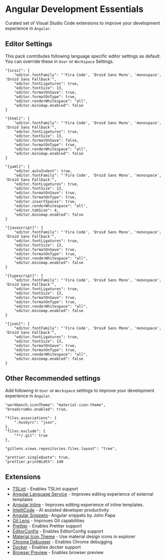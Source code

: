 # Angular Development Essentials

Curated set of Visual Studio Code extensions to improve your development experience in `Angular`.

## Editor Settings

This pack contributes following language specific editor settings as default. You can override these in `User` or `Workspace` Settings.
```
"[scss]": {
    "editor.fontFamily": "'Fira Code', 'Droid Sans Mono', 'monospace', 'Droid Sans Fallback'",
    "editor.fontLigatures": true,
    "editor.fontSize": 13,
    "editor.formatOnSave": true,
    "editor.formatOnType": true,
    "editor.renderWhitespace": "all",
    "editor.minimap.enabled": false
}

"[html]": {
    "editor.fontFamily": "'Fira Code', 'Droid Sans Mono', 'monospace', 'Droid Sans Fallback'",
    "editor.fontLigatures": true,
    "editor.fontSize": 13,
    "editor.formatOnSave": false,
    "editor.formatOnType": true,
    "editor.renderWhitespace": "all",
    "editor.minimap.enabled": false
}

"[yaml]": {
    "editor.autoIndent": true,
    "editor.fontFamily": "'Fira Code', 'Droid Sans Mono', 'monospace', 'Droid Sans Fallback'",
    "editor.fontLigatures": true,
    "editor.fontSize": 13,
    "editor.formatOnSave": true,
    "editor.formatOnType": true,
    "editor.insertSpaces": true,
    "editor.renderWhitespace": "all",
    "editor.tabSize": 4,
    "editor.minimap.enabled": false
}

"[javascript]": {
    "editor.fontFamily": "'Fira Code', 'Droid Sans Mono', 'monospace', 'Droid Sans Fallback'",
    "editor.fontLigatures": true,
    "editor.fontSize": 13,
    "editor.formatOnSave": true,
    "editor.formatOnType": true,
    "editor.renderWhitespace": "all",
    "editor.minimap.enabled": false
}

"[typescript]": {
    "editor.fontFamily": "'Fira Code', 'Droid Sans Mono', 'monospace', 'Droid Sans Fallback'",
    "editor.fontLigatures": true,
    "editor.fontSize": 13,
    "editor.formatOnSave": true,
    "editor.formatOnType": true,
    "editor.renderWhitespace": "all",
    "editor.minimap.enabled": false
}

"[json]": {
    "editor.fontFamily": "'Fira Code', 'Droid Sans Mono', 'monospace', 'Droid Sans Fallback'",
    "editor.fontLigatures": true,
    "editor.fontSize": 13,
    "editor.formatOnSave": true,
    "editor.formatOnType": true,
    "editor.renderWhitespace": "all",
    "editor.minimap.enabled": false
}
```

## Other Recommended settings

Add following in `User` or `Workspace` settings to improve your development experience in `Angular`.

```
"workbench.iconTheme": "material-icon-theme",
"breadcrumbs.enabled": true,

"files.associations": {
    ".huskyrc": "json",
},
"files.exclude": {
    "**/.git": true
},

"gitlens.views.repositories.files.layout": "tree",

"prettier.singleQuote": true,
"prettier.printWidth": 140
```


## Extensions
* [TSLint](https://marketplace.visualstudio.com/items?itemName=ms-vscode.vscode-typescript-tslint-plugin) - Enables TSLint support
* [Angular Language Service](https://marketplace.visualstudio.com/items?itemName=Angular.ng-template) - Improves editing experience of external templates
* [Angular Inline](https://marketplace.visualstudio.com/items?itemName=natewallace.angular2-inline) - Improves editing experience of inline templates.
* [IntelliCode](https://marketplace.visualstudio.com/items?itemName=VisualStudioExptTeam.vscodeintellicode) - AI assisted developer productivity
* [Angular Snippets](https://marketplace.visualstudio.com/items?itemName=johnpapa.Angular2)- Angular snippets by John Papa
* [Git Lens](https://marketplace.visualstudio.com/items?itemName=eamodio.gitlens) - Improves Git capabilities
* [Prettier](https://marketplace.visualstudio.com/items?itemName=esbenp.prettier-vscode) - Enables Prettier support
* [EditorConfig](https://marketplace.visualstudio.com/items?itemName=EditorConfig.EditorConfig) -  Enables EditorConfig support
* [Material Icon Theme](https://marketplace.visualstudio.com/items?itemName=PKief.material-icon-theme) -  Use material design icons in explorer
* [Chrome Debugger](https://marketplace.visualstudio.com/items?itemName=msjsdiag.debugger-for-chrome) - Enables Chrome debugging
* [Docker](https://marketplace.visualstudio.com/items?itemName=PeterJausovec.vscode-docker) -  Enables docker support
* [Browser Preview](https://marketplace.visualstudio.com/items?itemName=auchenberg.vscode-browser-preview) - Enables browser preview